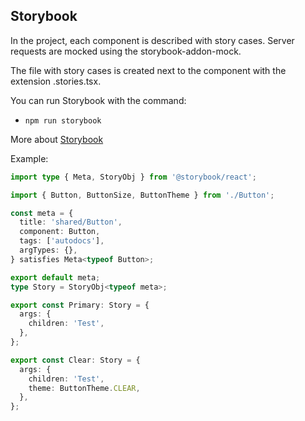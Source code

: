 ## Storybook

In the project, each component is described with story cases.
Server requests are mocked using the storybook-addon-mock.

The file with story cases is created next to the component with the extension .stories.tsx.

You can run Storybook with the command:
- `npm run storybook`

More about [Storybook](/docs/storybook.md)

Example:

```typescript jsx
import type { Meta, StoryObj } from '@storybook/react';

import { Button, ButtonSize, ButtonTheme } from './Button';

const meta = {
  title: 'shared/Button',
  component: Button,
  tags: ['autodocs'],
  argTypes: {},
} satisfies Meta<typeof Button>;

export default meta;
type Story = StoryObj<typeof meta>;

export const Primary: Story = {
  args: {
    children: 'Test',
  },
};

export const Clear: Story = {
  args: {
    children: 'Test',
    theme: ButtonTheme.CLEAR,
  },
};

